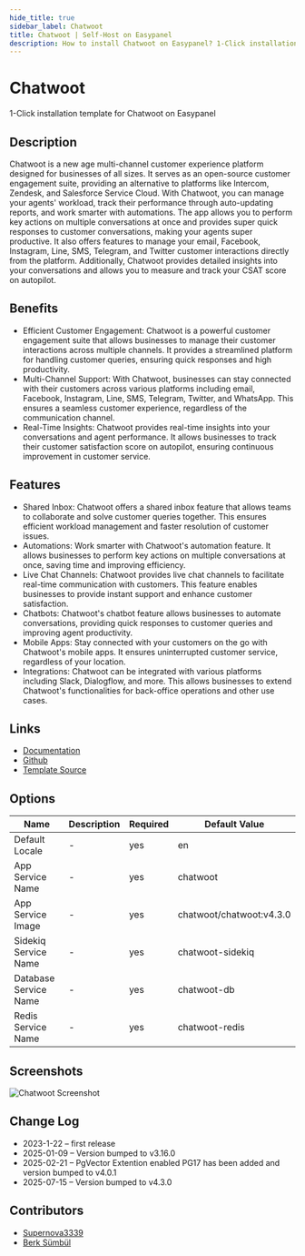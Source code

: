 ```yaml
---
hide_title: true
sidebar_label: Chatwoot
title: Chatwoot | Self-Host on Easypanel
description: How to install Chatwoot on Easypanel? 1-Click installation template for Chatwoot on Easypanel
---
```


<!-- generated -->

# Chatwoot

1-Click installation template for Chatwoot on Easypanel

## Description

Chatwoot is a new age multi-channel customer experience platform designed for businesses of all sizes. It serves as an open-source customer engagement suite, providing an alternative to platforms like Intercom, Zendesk, and Salesforce Service Cloud. With Chatwoot, you can manage your agents&#39; workload, track their performance through auto-updating reports, and work smarter with automations. The app allows you to perform key actions on multiple conversations at once and provides super quick responses to customer conversations, making your agents super productive. It also offers features to manage your email, Facebook, Instagram, Line, SMS, Telegram, and Twitter customer interactions directly from the platform. Additionally, Chatwoot provides detailed insights into your conversations and allows you to measure and track your CSAT score on autopilot.

## Benefits

- Efficient Customer Engagement: Chatwoot is a powerful customer engagement suite that allows businesses to manage their customer interactions across multiple channels. It provides a streamlined platform for handling customer queries, ensuring quick responses and high productivity.
- Multi-Channel Support: With Chatwoot, businesses can stay connected with their customers across various platforms including email, Facebook, Instagram, Line, SMS, Telegram, Twitter, and WhatsApp. This ensures a seamless customer experience, regardless of the communication channel.
- Real-Time Insights: Chatwoot provides real-time insights into your conversations and agent performance. It allows businesses to track their customer satisfaction score on autopilot, ensuring continuous improvement in customer service.

## Features

- Shared Inbox: Chatwoot offers a shared inbox feature that allows teams to collaborate and solve customer queries together. This ensures efficient workload management and faster resolution of customer issues.
- Automations: Work smarter with Chatwoot's automation feature. It allows businesses to perform key actions on multiple conversations at once, saving time and improving efficiency.
- Live Chat Channels: Chatwoot provides live chat channels to facilitate real-time communication with customers. This feature enables businesses to provide instant support and enhance customer satisfaction.
- Chatbots: Chatwoot's chatbot feature allows businesses to automate conversations, providing quick responses to customer queries and improving agent productivity.
- Mobile Apps: Stay connected with your customers on the go with Chatwoot's mobile apps. It ensures uninterrupted customer service, regardless of your location.
- Integrations: Chatwoot can be integrated with various platforms including Slack, Dialogflow, and more. This allows businesses to extend Chatwoot's functionalities for back-office operations and other use cases.

## Links

- [Documentation](https://www.chatwoot.com/help-center)
- [Github](https://github.com/chatwoot/)
- [Template Source](https://github.com/easypanel-io/templates/tree/main/templates/chatwoot)

## Options

Name | Description | Required | Default Value
-|-|-|-
Default Locale | - | yes | en
App Service Name | - | yes | chatwoot
App Service Image | - | yes | chatwoot/chatwoot:v4.3.0
Sidekiq Service Name | - | yes | chatwoot-sidekiq
Database Service Name | - | yes | chatwoot-db
Redis Service Name | - | yes | chatwoot-redis

## Screenshots

![Chatwoot Screenshot](./assets/screenshot.png)

## Change Log

- 2023-1-22 – first release
- 2025-01-09 – Version bumped to v3.16.0
- 2025-02-21 – PgVector Extention enabled PG17 has been added and version bumped to v4.0.1
- 2025-07-15 – Version bumped to v4.3.0

## Contributors

- [Supernova3339](https://github.com/Supernova3339)
- [Berk Sümbül](https://berksmbl.com)
